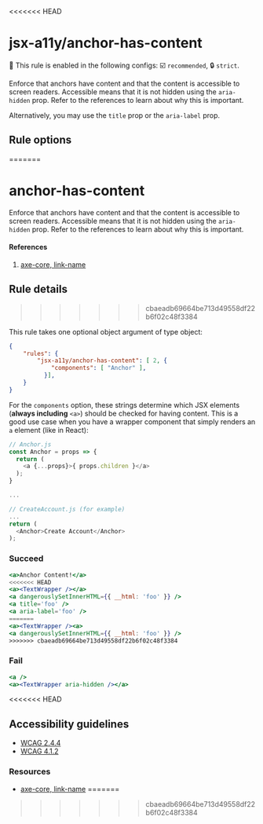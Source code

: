 <<<<<<< HEAD
# jsx-a11y/anchor-has-content

💼 This rule is enabled in the following configs: ☑️ `recommended`, 🔒 `strict`.

<!-- end auto-generated rule header -->

Enforce that anchors have content and that the content is accessible to screen readers. Accessible means that it is not hidden using the `aria-hidden` prop. Refer to the references to learn about why this is important.

Alternatively, you may use the `title` prop or the `aria-label` prop.

## Rule options
=======
# anchor-has-content

Enforce that anchors have content and that the content is accessible to screen readers. Accessible means that it is not hidden using the `aria-hidden` prop. Refer to the references to learn about why this is important.

#### References
1. [axe-core, link-name](https://dequeuniversity.com/rules/axe/3.2/link-name)

## Rule details
>>>>>>> cbaeadb69664be713d49558df22b6f02c48f3384

This rule takes one optional object argument of type object:

```json
{
    "rules": {
        "jsx-a11y/anchor-has-content": [ 2, {
            "components": [ "Anchor" ],
          }],
    }
}
```

For the `components` option, these strings determine which JSX elements (**always including** `<a>`) should be checked for having content. This is a good use case when you have a wrapper component that simply renders an `a` element (like in React):

```js
// Anchor.js
const Anchor = props => {
  return (
    <a {...props}>{ props.children }</a>
  );
}

...

// CreateAccount.js (for example)
...
return (
  <Anchor>Create Account</Anchor>
);
```


### Succeed
```jsx
<a>Anchor Content!</a>
<<<<<<< HEAD
<a><TextWrapper /></a>
<a dangerouslySetInnerHTML={{ __html: 'foo' }} />
<a title='foo' />
<a aria-label='foo' />
=======
<a><TextWrapper /><a>
<a dangerouslySetInnerHTML={{ __html: 'foo' }} />
>>>>>>> cbaeadb69664be713d49558df22b6f02c48f3384
```

### Fail
```jsx
<a />
<a><TextWrapper aria-hidden /></a>
```
<<<<<<< HEAD
## Accessibility guidelines
- [WCAG 2.4.4](https://www.w3.org/WAI/WCAG21/Understanding/link-purpose-in-context)
- [WCAG 4.1.2](https://www.w3.org/WAI/WCAG21/Understanding/name-role-value)

### Resources
- [axe-core, link-name](https://dequeuniversity.com/rules/axe/3.2/link-name)
=======
>>>>>>> cbaeadb69664be713d49558df22b6f02c48f3384
